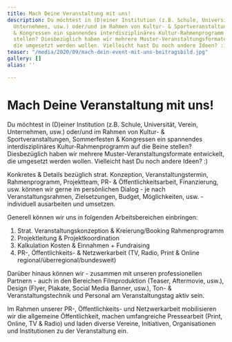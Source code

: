 ```yaml
---
title: Mach Deine Veranstaltung mit uns!
description: Du möchtest in (D)einer Institution (z.B. Schule, Universität, Verein,
  Unternehmen, usw.) oder/und im Rahmen von Kultur- & Sportveranstaltungen, Sommerfesten
  & Kongressen ein spannendes interdisziplinäres Kultur-Rahmenprogramm auf die Beine
  stellen? Diesbezüglich haben wir mehrere Muster-Veranstaltungsformate entwickelt,
  die umgesetzt werden wollen. Vielleicht hast Du noch andere Ideen? :)
teaser: "/media/2020/09/mach-dein-event-mit-uns-beitragsbild.jpg"
gallery: []
alias: ''

---
```

# Mach Deine Veranstaltung mit uns!

Du möchtest in (D)einer Institution (z.B. Schule, Universität, Verein, Unternehmen, usw.) oder/und im Rahmen von Kultur- & Sportveranstaltungen, Sommerfesten & Kongressen ein spannendes interdisziplinäres Kultur-Rahmenprogramm auf die Beine stellen? Diesbezüglich haben wir mehrere Muster-Veranstaltungsformate entwickelt, die umgesetzt werden wollen. Vielleicht hast Du noch andere Ideen? :)

Konkretes & Details bezüglich strat. Konzeption, Veranstaltungstermin, Rahmenprogramm, Projektteam, PR- & Öffentlichkeitsarbeit, Finanzierung, usw. können wir gerne im persönlichen Dialog - je nach Veranstaltungsrahmen, Zielsetzungen, Budget, Möglichkeiten, usw. - individuell ausarbeiten und umsetzen.

Generell können wir uns in folgenden Arbeitsbereichen einbringen:

1. Strat. Veranstaltungskonzeption & Kreierung/Booking Rahmenprogramm
2. Projektleitung & Projektkoordination
3. Kalkulation Kosten & Einnahmen + Fundraising
4. PR-, Öffentlichkeits- & Netzwerkarbeit (TV, Radio, Print & Online regional/überregional/bundesweit)

Darüber hinaus können wir - zusammen mit unseren professionellen Partnern - auch in den Bereichen Filmproduktion (Teaser, Aftermovie, usw.), Design (Flyer, Plakate, Social Media Banner, usw.), Ton- & Veranstaltungstechnik und Personal am Veranstaltungstag aktiv sein.

Im Rahmen unserer PR-, Öffentlichkeits- und Netzwerkarbeit mobilisieren wir die allgemeine Öffentlichkeit, machen umfangreiche Pressearbeit (Print, Online, TV & Radio) und laden diverse Vereine, Initiativen, Organisationen und Institutionen zu der Veranstaltung ein.

